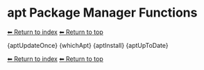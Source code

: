 # apt Package Manager Functions

[⬅ Return to index](index.md)
[⬅ Return to top](../index.md)

{aptUpdateOnce}
{whichApt}
{aptInstall}
{aptUpToDate}

[⬅ Return to index](index.md)
[⬅ Return to top](../index.md)
